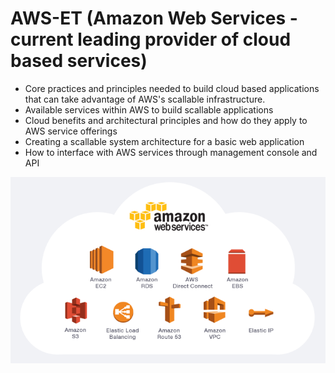 # AWS-ET  (Amazon Web Services - current leading provider of cloud based services)


- Core practices and principles needed to build cloud based applications that can take advantage of AWS's scallable infrastructure.
- Available services within AWS to build scallable applications
- Cloud benefits and architectural principles and how do they apply to AWS service offerings
- Creating a scallable system architecture for a basic web application
- How to interface with AWS services through management console and API



![AWS Services](images/AWS_Services.gif "Logo Title Text 1")
